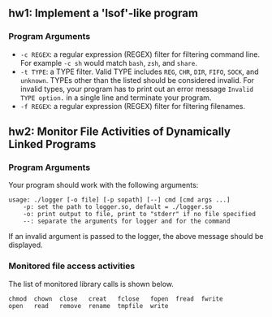 ## hw1: Implement a 'lsof'-like program  
### Program Arguments  
* `-c REGEX`: a regular expression (REGEX) filter for filtering command line. For example `-c sh` would match `bash`, `zsh`, and `share`.
* `-t TYPE`: a TYPE filter. Valid TYPE includes `REG`, `CHR`, `DIR`, `FIFO`, `SOCK`, and `unknown`. TYPEs other than the listed should be considered invalid. For invalid types, your program has to print out an error message `Invalid TYPE option.` in a single line and terminate your program.
* `-f REGEX`: a regular expression (REGEX) filter for filtering filenames.  

## hw2: Monitor File Activities of Dynamically Linked Programs  
### Program Arguments  
Your program should work with the following arguments:
``` 
usage: ./logger [-o file] [-p sopath] [--] cmd [cmd args ...]  
    -p: set the path to logger.so, default = ./logger.so  
    -o: print output to file, print to "stderr" if no file specified  
    --: separate the arguments for logger and for the command  
```  
If an invalid argument is passed to the logger, the above message should be displayed.  
### Monitored file access activities  
The list of monitored library calls is shown below.  
``` 
chmod  chown  close   creat   fclose   fopen  fread  fwrite  
open   read   remove  rename  tmpfile  write
```    
 


